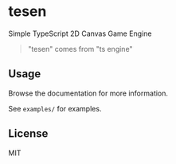 # tesen

 Simple TypeScript 2D Canvas Game Engine

> "tesen" comes from "ts engine"

## Usage

Browse the documentation for more information.

See `examples/` for examples.

## License

MIT
